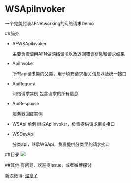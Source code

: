 # WSApiInvoker
一个完美封装AFNetworking的网络请求Demo

##简介
- AFWSApiInvoker

  主要负责调用AFN做网络请求以及返回错误信息和请求结果
  
- ApiInvoker

  所有api请求类的父类，用于填充请求相关信息以及统一接口
  
- ApiRequest

  网络请求实例
  包含请求的所有信息
  
- ApiResponse
  
  服务器回应实例
  
- WSApi
  单例 
  继成ApiInvoker，负责提供请求相关接口
  
- WSDevApi

  分类api，继承WSApi，负责提供分类里的请求接口


##目录
![](https://github.com/yuhanle/WSApiInvoker/blob/master/Screen.png)

##其他
有问题，欢迎提issue，或者微博探讨

新浪微博:
[煜寒了](http://weibo.com/208484538/home?wvr=5)
